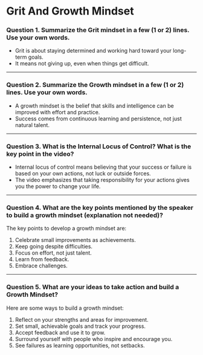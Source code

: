 # Grit And Growth Mindset

### **Question 1. Summarize the Grit mindset in a few (1 or 2) lines. Use your own words.**  

- Grit is about staying determined and working hard toward your long-term goals.  
- It means not giving up, even when things get difficult.  

---

### **Question 2. Summarize the Growth mindset in a few (1 or 2) lines. Use your own words.**  

- A growth mindset is the belief that skills and intelligence can be improved with effort and practice.  
- Success comes from continuous learning and persistence, not just natural talent.  

---

### **Question 3. What is the Internal Locus of Control? What is the key point in the video?**  

- Internal locus of control means believing that your success or failure is based on your own actions, not luck or outside forces.  
- The video emphasizes that taking responsibility for your actions gives you the power to change your life.  

---

### **Question 4. What are the key points mentioned by the speaker to build a growth mindset (explanation not needed)?**  

The key points to develop a growth mindset are:  

1. Celebrate small improvements as achievements.  
2. Keep going despite difficulties.  
3. Focus on effort, not just talent.  
4. Learn from feedback.
5. Embrace challenges.  

---

### **Question 5. What are your ideas to take action and build a Growth Mindset?**  

Here are some ways to build a growth mindset:  

1. Reflect on your strengths and areas for improvement.  
2. Set small, achievable goals and track your progress.  
3. Accept feedback and use it to grow.  
4. Surround yourself with people who inspire and encourage you.  
5. See failures as learning opportunities, not setbacks.  
